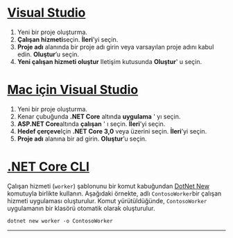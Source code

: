 # <a name="visual-studio"></a>[Visual Studio](#tab/visual-studio)

1. Yeni bir proje oluşturma.
1. **Çalışan hizmeti**seçin. **İleri**’yi seçin.
1. **Proje adı** alanında bir proje adı girin veya varsayılan proje adını kabul edin. **Oluştur**’u seçin.
1. **Yeni çalışan hizmeti oluştur** Iletişim kutusunda **Oluştur**' u seçin.

# <a name="visual-studio-for-mac"></a>[Mac için Visual Studio](#tab/visual-studio-mac)

1. Yeni bir proje oluşturma.
1. Kenar çubuğunda **.NET Core** altında **uygulama** ' yı seçin.
1. **ASP.NET Core**altında **çalışan** ' ı seçin. **İleri**’yi seçin.
1. **Hedef çerçeve**Için **.NET Core 3,0** veya üzerini seçin. **İleri**’yi seçin.
1. **Proje adı** alanına bir ad girin. **Oluştur**’u seçin.

# <a name="net-core-cli"></a>[.NET Core CLI](#tab/netcore-cli)

Çalışan hizmeti (`worker`) şablonunu bir komut kabuğundan [DotNet New](/dotnet/core/tools/dotnet-new) komutuyla birlikte kullanın. Aşağıdaki örnekte, adlı `ContosoWorker`bir çalışan hizmeti uygulaması oluşturulur. Komut yürütüldüğünde, `ContosoWorker` uygulamanın bir klasörü otomatik olarak oluşturulur.

```dotnetcli
dotnet new worker -o ContosoWorker
```

---
